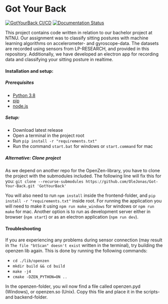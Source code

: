# Got Your Back

[![GotYourBack CI/CD](https://github.com/OleJonas/Got-Your-Back/actions/workflows/gotyourback_CI.yml/badge.svg?branch=main)](https://github.com/OleJonas/Got-Your-Back/actions/workflows/gotyourback_CI.yml)
[![Documentation Status](https://readthedocs.org/projects/ansicolortags/badge/?version=latest)](https://olejonas.github.io/Got-Your-Back/)

This project contains code written in relation to our bachelor project at NTNU. Our assignment was to classify sitting postures with machine learning algorithms on accelerometer- and gyroscope-data. The datasets are recorded using sensors from LP-RESEARCH, and provided in this repository. Additionally, we have developed an electron app for recording data and classifying your sitting posture in realtime.

#### Installation and setup:

##### Prerequisites
* [Python 3.8](https://www.python.org/downloads/release/python-380/)
* [pip](https://pip.pypa.io/en/stable/installing/)
* [node.js](https://nodejs.org/en/download/7.2)

##### Setup:
* Download latest release
* Open a terminal in the project root
* Run `pip install -r "requirements.txt"`
* Run the command `start.bat` for windows or `start.command` for mac

##### Alternative: Clone project
As we depend on another repo for the OpenZen-library, you have to clone the project with the submodules included. The following line will fix this for you:
`git clone --recurse-submodules https://github.com/OleJonas/Got-Your-Back.git 'GotYourBack'`

You will also need to run `npm install` inside the frontend-folder, and `pip install -r "requirements.txt"` inside root. For running the application you will need to make it using `npm run make_windows` for windows or `npm run make` for mac. Another option is to run as development server either in browser (`npm start`) or as an electron application (`npm run dev`).

#### Troubleshooting

If you are experiencing any problems during sensor connection (may result in `The file "btScan" doesn't exist` written in the terminal), try building the openzen lib again. 
This is done by running the following commands:
- `cd ./lib/openzen`
- `mkdir build && cd build`
- `make -j4`
- `cmake -DZEN_PYTHON=ON ..`

In the openzen-folder, you wil now find a file called openzen.pyd (Windows), or openzen.so (Unix). 
Copy this file and place it in the scripts- and backend-folder.
